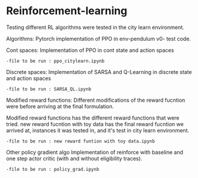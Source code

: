 # Reinforcement-learning
Testing different RL algorithms were tested in the city learn environment.

Algorithms:
  Pytorch implementation of PPO in env-pendulum v0- test code.

Cont spaces:
  Implementation of PPO in cont state and action spaces
  
    -file to be run : ppo_citylearn.ipynb

Discrete spaces:
  Implementation of SARSA and Q-Learning in discrete state and action spaces
 
    -file to be run : SARSA_QL.ipynb
  
Modified reward functions:
  Different modifications of the reward fucntion were  before arriving at the final formulation.
  
  Modified reward functions has the different reward functions that were tried.
  new reward fucntion with toy data has the final reward fucntion we arrived at, instances it was tested in, and it's test in           city learn environment.
    
    -file to be run : new reward funtion with toy data.ipynb
  
Other policy gradient algo
   Implementation of reinforce with baseline and one step actor critic (with and without eligibility traces).

    -file to be run : policy_grad.ipynb
   
